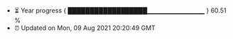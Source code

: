 - ⏳ Year progress { ██████████████████▁▁▁▁▁▁▁▁▁▁▁▁ } 60.51 %
- ⏰ Updated on Mon, 09 Aug 2021 20:20:49 GMT

